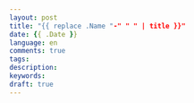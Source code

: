 ```yaml
---
layout: post
title: "{{ replace .Name "-" " " | title }}"
date: {{ .Date }}
language: en
comments: true
tags: 
description: 
keywords: 
draft: true
---
```

